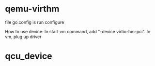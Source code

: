 # qemu-virthm

file go.config is run configure

How to use device:
In start vm command, add "-device virtio-hm-pci".
In vm, plug up driver
# qcu_device
